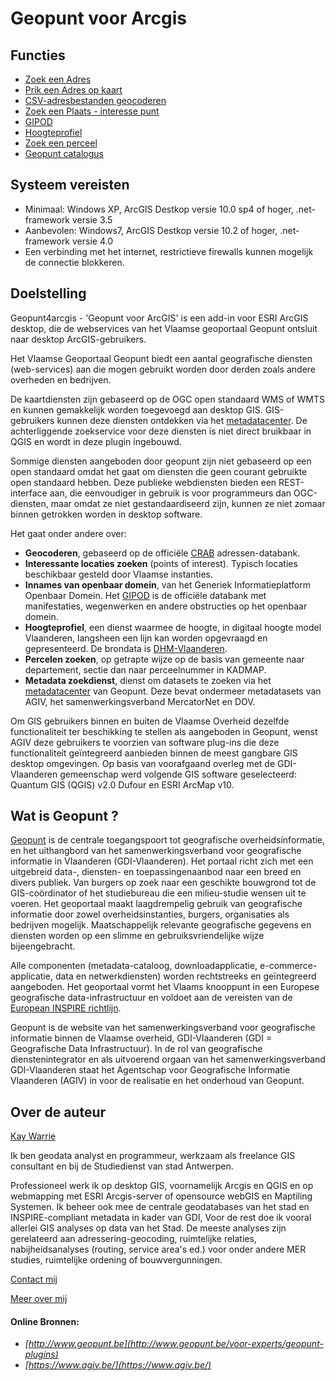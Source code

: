 Geopunt voor Arcgis
============

Functies
--------

  * <a href="http://www.geopunt.be/voor-experts/geopunt-plug-ins/arcgis%20plugin/functionaliteiten/zoek-een-adres" > Zoek een Adres</a> 
  * <a href="http://www.geopunt.be/voor-experts/geopunt-plug-ins/arcgis%20plugin/functionaliteiten/prik-een-adres-op-kaart" > Prik een Adres op kaart</a>
  * <a href="http://www.geopunt.be/voor-experts/geopunt-plug-ins/arcgis%20plugin/functionaliteiten/csv-bestanden-geocoderen" > CSV-adresbestanden geocoderen</a>
  * <a href="http://www.geopunt.be/voor-experts/geopunt-plug-ins/arcgis%20plugin/functionaliteiten/poi" > Zoek een Plaats - interesse punt</a>
  * <a href="http://www.geopunt.be/voor-experts/geopunt-plug-ins/arcgis%20plugin/functionaliteiten/gipod" > GIPOD</a>
  * <a href="http://www.geopunt.be/voor-experts/geopunt-plug-ins/arcgis%20plugin/functionaliteiten/hoogteprofiel" > Hoogteprofiel</a>
  * <a href="http://www.geopunt.be/voor-experts/geopunt-plug-ins/arcgis%20plugin/functionaliteiten/zoek-een-perceel" > Zoek een perceel</a>
  * <a href="http://www.geopunt.be/voor-experts/geopunt-plug-ins/arcgis%20plugin/functionaliteiten/catalogus" > Geopunt catalogus</a>
 
Systeem vereisten
-----------------

- Minimaal: Windows XP, ArcGIS Destkop versie 10.0 sp4 of hoger, .net-framework versie 3.5
- Aanbevolen: Windows7, ArcGIS Destkop versie 10.2 of hoger, .net-framework versie 4.0
- Een verbinding met het internet, restrictieve firewalls kunnen mogelijk de connectie blokkeren.

Doelstelling
-----------

Geopunt4arcgis - 'Geopunt voor ArcGIS' is een add-in voor ESRI ArcGIS desktop, die de webservices van het Vlaamse geoportaal Geopunt ontsluit naar desktop ArcGIS-gebruikers.

Het Vlaamse Geoportaal Geopunt biedt een aantal geografische diensten (web-services) aan die mogen gebruikt worden door derden zoals andere overheden en bedrijven.

De kaartdiensten zijn gebaseerd op de OGC open standaard WMS of WMTS en kunnen gemakkelijk worden toegevoegd aan desktop GIS. GIS-gebruikers kunnen deze diensten ontdekken via het [metadatacenter](https://metadata.geopunt.be). 
De achterliggende zoekservice voor deze diensten is niet direct bruikbaar in QGIS en wordt in deze plugin ingebouwd.

Sommige diensten aangeboden door geopunt zijn niet gebaseerd op een open standaard omdat het gaat om diensten die geen  courant gebruikte open standaard hebben. Deze publieke webdiensten bieden een REST-interface aan, die eenvoudiger in gebruik is voor programmeurs dan OGC-diensten, maar omdat ze niet gestandaardiseerd zijn, kunnen ze niet zomaar binnen getrokken worden in desktop software.

Het gaat onder andere over:

- **Geocoderen**, gebaseerd op de officiële [CRAB](https://www.agiv.be/producten/crab) adressen-databank.
- **Interessante locaties zoeken** (points of interest). Typisch locaties beschikbaar gesteld door Vlaamse instanties.
- **Innames van openbaar domein**, van het Generiek Informatieplatform Openbaar Domein. Het [GIPOD](http://gipod.api.agiv.be/#!index.md) is de officiële databank met manifestaties, wegenwerken en andere obstructies op het openbaar domein.
- **Hoogteprofiel**, een dienst waarmee de hoogte, in digitaal hoogte model Vlaanderen, langsheen een lijn kan worden opgevraagd en gepresenteerd. De brondata is [DHM-Vlaanderen](https://www.agiv.be/producten/digitaal-hoogtemodel-vlaanderen).
- **Percelen zoeken**, op getrapte wijze op de basis van gemeente naar departement, sectie dan naar perceelnummer in KADMAP.
- **Metadata zoekdienst**, dienst om datasets te zoeken via het [metadatacenter](https://metadata.geopunt.be) van Geopunt. Deze bevat ondermeer metadatasets van AGIV, het samenwerkingsverband MercatorNet en DOV. 

Om GIS gebruikers binnen en buiten de Vlaamse Overheid dezelfde functionaliteit ter beschikking te stellen als aangeboden in Geopunt, wenst AGIV deze gebruikers te voorzien van software plug-ins die deze functionaliteit geïntegreerd aanbieden binnen de meest gangbare GIS desktop  omgevingen. 
Op basis van voorafgaand overleg met de GDI-Vlaanderen gemeenschap werd volgende GIS software geselecteerd: Quantum GIS (QGIS) v2.0 Dufour en ESRI ArcMap v10. 

Wat is Geopunt ?
--------------

[Geopunt](http://www.geopunt.be/) is de centrale toegangspoort tot geografische overheidsinformatie, en het uithangbord van het samenwerkingsverband voor geografische informatie in Vlaanderen (GDI-Vlaanderen). Het portaal richt zich met een uitgebreid data-, diensten- en toepassingenaanbod naar een breed en divers publiek. Van burgers op zoek naar een geschikte bouwgrond tot de GIS-coördinator of het studiebureau die een milieu-studie wensen uit te voeren. Het geoportaal maakt laagdrempelig gebruik van geografische informatie door zowel overheidsinstanties, burgers, organisaties als bedrijven mogelijk. Maatschappelijk relevante geografische gegevens en diensten worden op een slimme en gebruiksvriendelijke wijze bijeengebracht. 

Alle componenten (metadata-cataloog, downloadapplicatie, e-commerce-applicatie, data en netwerkdiensten) worden rechtstreeks en geïntegreerd aangeboden. Het geoportaal vormt het Vlaams knooppunt in een Europese geografische data-infrastructuur en voldoet aan de vereisten van de [European INSPIRE richtlijn](http://inspire-geoportal.ec.europa.eu/).

Geopunt is de website van het samenwerkingsverband voor geografische informatie binnen de Vlaamse overheid, GDI-Vlaanderen (GDI = Geografische Data Infrastructuur). In de rol van geografische dienstenintegrator en als uitvoerend orgaan van het samenwerkingsverband GDI-Vlaanderen staat het Agentschap voor Geografische Informatie Vlaanderen (AGIV) in voor de realisatie en het onderhoud van Geopunt. 

Over de auteur
-------------

[Kay Warrie](http://kgis.be)

Ik ben geodata analyst en programmeur, werkzaam als freelance GIS consultant en bij de Studiedienst van stad Antwerpen. 

Professioneel werk ik op desktop GIS, voornamelijk Arcgis en QGIS en op webmapping met ESRI Arcgis-server of opensource webGIS en Maptiling Systemen. Ik beheer ook mee de centrale geodatabases van het stad en INSPIRE-compliant metadata in kader van GDI, Voor de rest doe ik vooral allerlei GIS analyses op data van het Stad. De meeste analyses zijn gerelateerd aan adressering-geocoding, ruimtelijke relaties, nabijheidsanalyses (routing, service area's ed.) voor onder andere MER studies, ruimtelijke ordening of bouwvergunningen.

[Contact mij](mailto:kaywarrie@gmail.com)

[Meer over mij](http://warrieka.github.io/#!aboutMe.md)

#### Online Bronnen:

- *[http://www.geopunt.be](http://www.geopunt.be/voor-experts/geopunt-plugins)* 
- *[https://www.agiv.be/](https://www.agiv.be/)*

